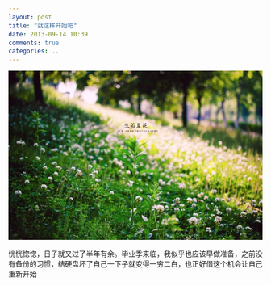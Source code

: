 ```yaml
---
layout: post
title: "就这样开始吧"
date: 2013-09-14 10:39
comments: true
categories: ..
---
```

![9-14](./9-14.jpg)  


恍恍惚惚，日子就又过了半年有余。毕业季来临，我似乎也应该早做准备，之前没有备份的习惯，结硬盘坏了自己一下子就变得一穷二白，也正好借这个机会让自己重新开始